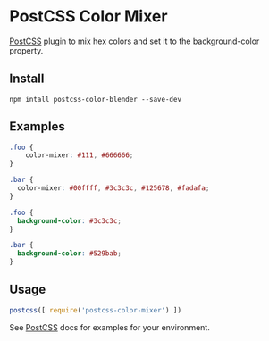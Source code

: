 # PostCSS Color Mixer

[PostCSS] plugin to mix hex colors and set it to the background-color property.

[PostCSS]: https://github.com/postcss/postcss

## Install

```
npm intall postcss-color-blender --save-dev
```

## Examples

```css
.foo {
    color-mixer: #111, #666666;
}

.bar {
  color-mixer: #00ffff, #3c3c3c, #125678, #fadafa;
}
```

```css
.foo {
  background-color: #3c3c3c;
}

.bar {
  background-color: #529bab;
}
```

## Usage

```js
postcss([ require('postcss-color-mixer') ])
```

See [PostCSS] docs for examples for your environment.

